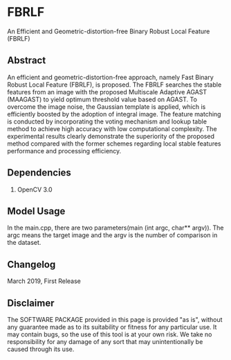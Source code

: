 # FBRLF
An Efficient and Geometric-distortion-free Binary Robust Local Feature (FBRLF)

## Abstract
An efficient and geometric-distortion-free approach, namely Fast Binary Robust Local Feature (FBRLF), is proposed. The FBRLF searches the stable features from an image with the proposed Multiscale Adaptive AGAST (MAAGAST) to yield optimum threshold value based on AGAST. To overcome the image noise, the Gaussian template is applied, which is efficiently boosted by the adoption of integral image. The feature matching is conducted by incorporating the voting mechanism and lookup table method to achieve high accuracy with low computational complexity. The experimental results clearly demonstrate the superiority of the proposed method compared with the former schemes regarding local stable features performance and processing efficiency.

## Dependencies
1. OpenCV 3.0

## Model Usage

In the main.cpp, there are two parameters(main (int argc, char** argv)). The argc means the target image and the argv is the number of comparison in the dataset.

## Changelog

March 2019, First Release

## Disclaimer
The SOFTWARE PACKAGE provided in this page is provided "as is", without any guarantee made as to its suitability or fitness for any particular use. It may contain bugs, so the use of this tool is at your own risk. We take no responsibility for any damage of any sort that may unintentionally be caused through its use.
